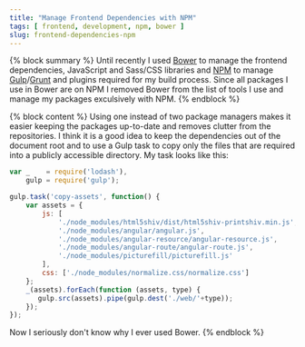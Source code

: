 ```yaml
---
title: "Manage Frontend Dependencies with NPM"
tags: [ frontend, development, npm, bower ]
slug: frontend-dependencies-npm
---
```


{% block summary %}
Until recently I used [Bower](http://bower.io) to manage the frontend dependencies, JavaScript and Sass/CSS libraries and [NPM](https://www.npmjs.org) to manage [Gulp](http://gulpjs.com)/[Grunt](http://gruntjs.com) and plugins required for my build process. Since all packages I use in Bower are on NPM I removed Bower from the list of tools I use and manage my packages exculsively with NPM.
{% endblock %}

{% block content %}
Using one instead of two package managers makes it easier keeping the packages up-to-date and removes clutter from the repositories. I think it is a good idea to keep the dependencies out of the document root and to use a Gulp task to copy only the files that are required into a publicly accessible directory. My task looks like this:

```javascript
var _    = require('lodash'),
    gulp = require('gulp');

gulp.task('copy-assets', function() {
    var assets = {
        js: [
            './node_modules/html5shiv/dist/html5shiv-printshiv.min.js',
            './node_modules/angular/angular.js',
            './node_modules/angular-resource/angular-resource.js',
            './node_modules/angular-route/angular-route.js',
            './node_modules/picturefill/picturefill.js'
        ],
        css: ['./node_modules/normalize.css/normalize.css']
    };
    _(assets).forEach(function (assets, type) {
       gulp.src(assets).pipe(gulp.dest('./web/'+type));
    });
});
```

Now I seriously don't know why I ever used Bower.
{% endblock %}
